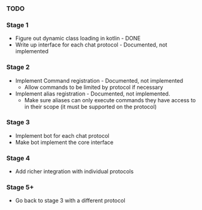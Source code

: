 ### TODO

### Stage 1
- Figure out dynamic class loading in kotlin - DONE
- Write up interface for each chat protocol - Documented, not implemented

### Stage 2
- Implement Command registration - Documented, not implemented
    - Allow commands to be limited by protocol if necessary
- Implement alias registration - Documented, not implemented.
    - Make sure aliases can only execute commands they have access to in their scope (it must be supported on the protocol)

### Stage 3
- Implement bot for each chat protocol
- Make bot implement the core interface

### Stage 4
- Add richer integration with individual protocols

### Stage 5+
- Go back to stage 3 with a different protocol

